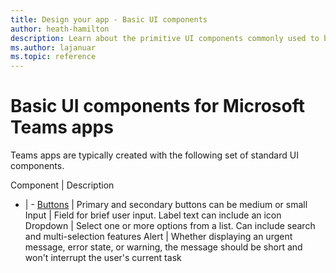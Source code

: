 ```yaml
---
title: Design your app - Basic UI components
author: heath-hamilton
description: Learn about the primitive UI components commonly used to build Microsoft Teams app.
ms.author: lajanuar
ms.topic: reference
---
```

# Basic UI components for Microsoft Teams apps

Teams apps are typically created with the following set of standard UI components.

Component | Description
 - | -
[Buttons](https://fluentsite.z22.web.core.windows.net/components/button/definition) | Primary and secondary buttons can be medium or small
Input | Field for brief user input. Label text can include an icon
Dropdown | Select one or more options from a list. Can include search and multi-selection features
Alert | Whether displaying an urgent message, error state, or warning, the message should be short and won't interrupt the user's current task
